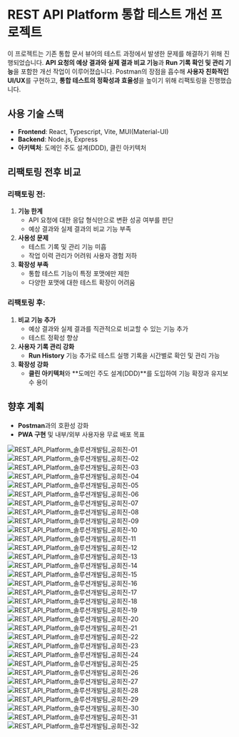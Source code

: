 # REST API Platform 통합 테스트 개선 프로젝트

이 프로젝트는 기존 통합 문서 뷰어의 테스트 과정에서 발생한 문제를 해결하기 위해 진행되었습니다. **API 요청의 예상 결과와 실제 결과 비교 기능**과 **Run 기록 확인 및 관리 기능**을 포함한 개선 작업이 이루어졌습니다. Postman의 장점을 흡수해 **사용자 친화적인 UI/UX**를 구현하고, **통합 테스트의 정확성과 효율성**을 높이기 위해 리팩토링을 진행했습니다.

## 사용 기술 스택
- **Frontend**: React, Typescript, Vite, MUI(Material-UI)
- **Backend**: Node.js, Express
- **아키텍처**: 도메인 주도 설계(DDD), 클린 아키텍처

## 리팩토링 전후 비교

### 리팩토링 전:
1. **기능 한계**
   - API 요청에 대한 응답 형식만으로 변환 성공 여부를 판단
   - 예상 결과와 실제 결과의 비교 기능 부족
2. **사용성 문제**
   - 테스트 기록 및 관리 기능 미흡
   - 작업 이력 관리가 어려워 사용자 경험 저하
3. **확장성 부족**
   - 통합 테스트 기능이 특정 포맷에만 제한
   - 다양한 포맷에 대한 테스트 확장이 어려움

### 리팩토링 후:
1. **비교 기능 추가**
   - 예상 결과와 실제 결과를 직관적으로 비교할 수 있는 기능 추가
   - 테스트 정확성 향상
2. **사용자 기록 관리 강화**
   - **Run History** 기능 추가로 테스트 실행 기록을 시간별로 확인 및 관리 가능
3. **확장성 강화**
   - **클린 아키텍처**와 **도메인 주도 설계(DDD)**를 도입하여 기능 확장과 유지보수 용이

## 향후 계획
- **Postman**과의 호환성 강화
- **PWA 구현** 및 내부/외부 사용자용 무료 배포 목표


![REST_API_Platform_솔루션개발팀_공희진-01](https://github.com/user-attachments/assets/f6350e1c-fa33-4dd7-80a4-a8fe7dc61689)
![REST_API_Platform_솔루션개발팀_공희진-02](https://github.com/user-attachments/assets/5d4062ef-e8ee-42d9-86cd-627e1537e881)
![REST_API_Platform_솔루션개발팀_공희진-03](https://github.com/user-attachments/assets/f7074fad-5ded-480a-a390-b9a28c5c130c)
![REST_API_Platform_솔루션개발팀_공희진-04](https://github.com/user-attachments/assets/b46e616c-a3df-4e5b-9c87-e2be650cc886)
![REST_API_Platform_솔루션개발팀_공희진-05](https://github.com/user-attachments/assets/41c7b15e-99ed-4967-b763-82674c4799d0)
![REST_API_Platform_솔루션개발팀_공희진-06](https://github.com/user-attachments/assets/f76d183b-cb82-4f64-94b1-ccb1eecd4d64)
![REST_API_Platform_솔루션개발팀_공희진-07](https://github.com/user-attachments/assets/5f88a649-6dfd-4277-a6d1-ecc1bbb1c028)
![REST_API_Platform_솔루션개발팀_공희진-08](https://github.com/user-attachments/assets/eab289c6-a053-4bb2-bcbc-199a7b15dc8f)
![REST_API_Platform_솔루션개발팀_공희진-09](https://github.com/user-attachments/assets/28233fdb-da17-448e-a0ff-2760f6e6807b)
![REST_API_Platform_솔루션개발팀_공희진-10](https://github.com/user-attachments/assets/f530d4a3-d5ae-4b5a-b532-446da6fbbf04)
![REST_API_Platform_솔루션개발팀_공희진-11](https://github.com/user-attachments/assets/5d08c757-3866-41eb-9f3d-a3f849566562)
![REST_API_Platform_솔루션개발팀_공희진-12](https://github.com/user-attachments/assets/5e1de76e-34db-4b1c-ba70-f1566121c31e)
![REST_API_Platform_솔루션개발팀_공희진-13](https://github.com/user-attachments/assets/83183bc7-2268-4bd7-938d-56ee15c1813d)
![REST_API_Platform_솔루션개발팀_공희진-14](https://github.com/user-attachments/assets/3cdcb05b-a858-4bcc-a52b-0a1fbce94007)
![REST_API_Platform_솔루션개발팀_공희진-15](https://github.com/user-attachments/assets/64b8156a-f0fe-45cd-8d5a-ef7f05c3a104)
![REST_API_Platform_솔루션개발팀_공희진-16](https://github.com/user-attachments/assets/ae51f0b4-e95d-46c4-9578-9bdca39da505)
![REST_API_Platform_솔루션개발팀_공희진-17](https://github.com/user-attachments/assets/e9d8370c-2283-41da-b30b-81177f15a9da)
![REST_API_Platform_솔루션개발팀_공희진-18](https://github.com/user-attachments/assets/0229ec9f-a8c5-4ef4-96bf-5f0d42da1683)
![REST_API_Platform_솔루션개발팀_공희진-19](https://github.com/user-attachments/assets/fc45425f-58cc-46e1-bdc2-c328402759ca)
![REST_API_Platform_솔루션개발팀_공희진-20](https://github.com/user-attachments/assets/17aa3147-fc3c-4d9d-94a1-0a18ad78ee18)
![REST_API_Platform_솔루션개발팀_공희진-21](https://github.com/user-attachments/assets/7de8529a-bb93-4b7d-ac37-ddf4fa91e9d0)
![REST_API_Platform_솔루션개발팀_공희진-22](https://github.com/user-attachments/assets/60172d80-d22f-486e-8779-4820e2bbb783)
![REST_API_Platform_솔루션개발팀_공희진-23](https://github.com/user-attachments/assets/17442b00-7276-4aad-87f2-7062537e31ad)
![REST_API_Platform_솔루션개발팀_공희진-24](https://github.com/user-attachments/assets/54d71ae6-1764-49fe-ac4e-3b4424984e69)
![REST_API_Platform_솔루션개발팀_공희진-25](https://github.com/user-attachments/assets/f2d13345-fbd1-4f47-a5ab-9e3c63b754d5)
![REST_API_Platform_솔루션개발팀_공희진-26](https://github.com/user-attachments/assets/c3eeebe4-fac3-400b-ad33-7e8a0fb40c9e)
![REST_API_Platform_솔루션개발팀_공희진-27](https://github.com/user-attachments/assets/04670f61-64e9-4ecd-8930-c8e2bb63c14e)
![REST_API_Platform_솔루션개발팀_공희진-28](https://github.com/user-attachments/assets/c4f0f3aa-63da-4583-9462-9d4992c8921b)
![REST_API_Platform_솔루션개발팀_공희진-29](https://github.com/user-attachments/assets/d43fd062-de33-425b-98f1-de769ba6742d)
![REST_API_Platform_솔루션개발팀_공희진-30](https://github.com/user-attachments/assets/f5382cd4-2695-4bc4-ae91-9e781c6a131d)
![REST_API_Platform_솔루션개발팀_공희진-31](https://github.com/user-attachments/assets/0c996219-15a8-492c-9293-1bed79b7b62b)
![REST_API_Platform_솔루션개발팀_공희진-32](https://github.com/user-attachments/assets/65c515b2-5c16-4cb8-acb9-bd35b511eef4)
